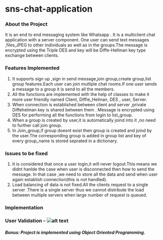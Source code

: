 # sns-chat-application

### About the Project
It is an end to end messaging system like Whatsapp . It is a multiclient chat application with a server component. One user can send text messages ,files,JPEG to other individuals as well as in the groups.The message is encrypted using the Triple DES and key will be Diffe-Hellman key type exchange between clients.
### Features Implemented
1. It supports sign up ,sign in send message,join group,create group,list group features.Each user can join multiple chat rooms.If one user sends a message to a group it is send to all the members.
2. All the functions are implemented with the help of classes to make it more user friendly named Client, Diffie_Helman, DES , user, Server.
3. When connection is established between client and server ,private Diffehelman key is shared between them . Message is encrypted using DES for performing all the functions from login to list_group. 
5. When a group is created by user,it is automatically joind into it ,no need to further call join group. 
6. In Join_group,if group doesnt exist then group is created and joind by the user.The corresponding group is added in group list and key of every group_name is stored seprated in a dictionary.
### Issues to be fixed
1. It is considered that once a user login,it will never logout.This means we didnt hanlde the case when user is disconnected then how to send the message. In that case ,we need to store all the data and send when user again establish connection(this is not handled).
2. Load balancing of data is not fixed.All the clients request to a single server .There is a single server thus we cannot  distribute the load between multiple servers when large number of request is queued.

### Implementation
### User Validation - ![alt text]()

##### Bonus: Project is implemented using Object Oriented Programming.
